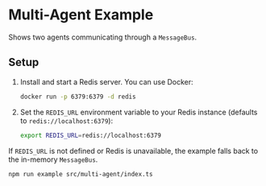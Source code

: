 # Multi-Agent Example

Shows two agents communicating through a `MessageBus`.

## Setup

1. Install and start a Redis server. You can use Docker:

   ```bash
   docker run -p 6379:6379 -d redis
   ```

2. Set the `REDIS_URL` environment variable to your Redis instance (defaults to
   `redis://localhost:6379`):

   ```bash
   export REDIS_URL=redis://localhost:6379
   ```

If `REDIS_URL` is not defined or Redis is unavailable, the example falls back to
the in-memory `MessageBus`.

```bash
npm run example src/multi-agent/index.ts
```
